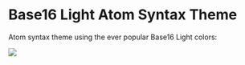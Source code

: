 # Base16 Light Atom Syntax Theme

Atom syntax theme using the ever popular Base16 Light colors:

![](https://raw.github.com/chriskempson/base16-textmate/master/base16-textmate-light.png)
